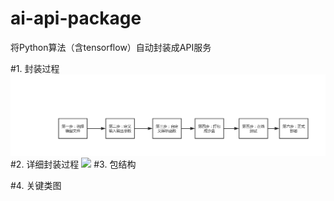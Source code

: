 # ai-api-package
将Python算法（含tensorflow）自动封装成API服务

#1. 封装过程
<img src='./images/proccess.png'></img>
#2. 详细封装过程
<img src='./images/proccess_detail.png'></img>
#3. 包结构

#4. 关键类图

